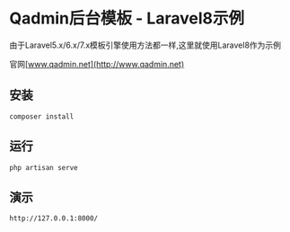 # Qadmin后台模板 - Laravel8示例

由于Laravel5.x/6.x/7.x模板引擎使用方法都一样,这里就使用Laravel8作为示例		

官网[www.qadmin.net](http://www.qadmin.net)

## 安装

```angular2html
composer install
```

## 运行

```angular2html
php artisan serve
```


## 演示

```angular2html
http://127.0.0.1:8000/
```
